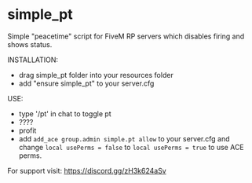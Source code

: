 # simple_pt
Simple "peacetime" script for FiveM RP servers which disables firing and shows status.

INSTALLATION:
- drag simple_pt folder into your resources folder
- add "ensure simple_pt" to your server.cfg

USE: 
- type '/pt' in chat to toggle pt
- ????
- profit
- add `add_ace group.admin simple.pt allow` to your server.cfg and change `local usePerms = false` to `local usePerms = true` to use ACE perms.

For support visit: https://discord.gg/zH3k624aSv
